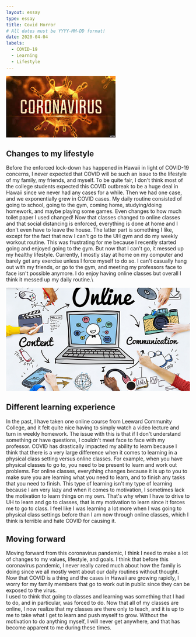 ```yaml
---
layout: essay
type: essay
title: Covid Horror
# All dates must be YYYY-MM-DD format!
date: 2020-04-04
labels:
  - COVID-19
  - Learning
  - Lifestyle
---
```


<img class="ui medium right circular floated image" src="../images/corona-virus.jpg">

## Changes to my lifestyle
Before the enforced lock-down has happened in Hawaii in light of COVID-19 concerns, I never expected that COVID will be such an issue to the lifestyle of my family, my friends, and myself. To be quite fair, I don't think most of the college students expected this COVID outbreak to be a huge deal in Hawaii since we never had any cases for a while. Then we had one case, and we exponentially grew in COVID cases. My daily routine consisted of going to school, going to the gym, coming home, studying/doing homework, and maybe playing some games. Even changes to how much toilet paper I used changed! Now that classes changed to online classes and that social distancing is enforced, everything is done at home and I don't even have to leave the house. The latter part is something I like, except for the fact that now I can't go to the UH gym and do my weekly workout routine. This was frustrating for me because I recently started going and enjoyed going to the gym. But now that I can't go, it messed up my healthy lifestyle. Currently, I mostly stay at home on my computer and barely get any exercise unless I force myself to do so. I can't casually hang out with my friends, or go to the gym, and meeting my professors face to face isn't possible anymore. I do enjoy having online classes but overall I think it messed up my daily routine.\

<img class="ui centered large rounded image" src="../images/online-classes.jpg">

## Different learning experience
In the past, I have taken one online course from Leeward Community College, and it felt quite nice having to simply watch a video lecture and turn in weekly homework. The issue with this is that if I don't understand something or have questions, I couldn't meet face to face with my professor. COVID has drastically impacted my ability to learn because I think that there is a very large difference when it comes to learning in a physical class setting versus online classes. For example, when you have physical classes to go to, you need to be present to learn and work out problems. For online classes, everything changes because it is up to you to make sure you are learning what you need to learn, and to finish any tasks that you need to finish. This type of learning isn't my type of learning because I am very lazy and when it comes to motivation, I sometimes lack the motivation to learn things on my own. That's why when I have to drive to UH to learn and go to classes, that is my motivation to learn since it forces me to go to class. I feel like I was learning a lot more when I was going to physical class settings before than I am now through online classes, which I think is terrible and hate COVID for causing it.

## Moving forward
Moving forward from this coronavirus pandemic, I think I need to make a lot of changes to my values, lifestyle, and goals. I think that before this coronavirus pandemic, I never really cared much about how the family is doing since we all mostly went about our daily routines without thought. Now that COVID is a thing and the cases in Hawaii are growing rapidly, I worry for my family members that go to work out in public since they can be exposed to the virus.<br>
I used to think that going to classes and learning was something that I had to do, and in particular, was forced to do. Now that all of my classes are online, I now realize that my classes are there only to teach, and it is up to me to take what I get to learn and push myself to grow. Without the motivation to do anything myself, I will never get anywhere, and that has become apparent to me during these times.
